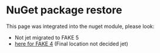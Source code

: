 # NuGet package restore

This page was integrated into the nuget module, please look:

- Not jet migrated to FAKE 5
- [here for FAKE 4](dotnet-nuget.html) (Final location not decided jet)
